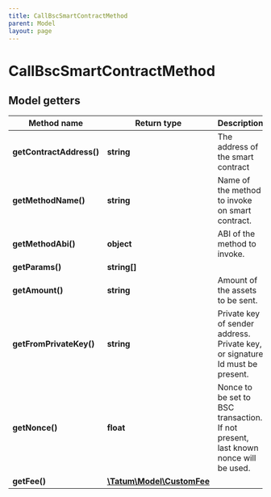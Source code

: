 ```yaml
---
title: CallBscSmartContractMethod
parent: Model
layout: page
---
```


# CallBscSmartContractMethod

## Model getters

Method name | Return type | Description | Notes
------------ | ------------- | ------------- | -------------
**getContractAddress()** | **string** | The address of the smart contract | ex.: `0x687422eEA2cB73B5d3e242bA5456b782919AFc85`
**getMethodName()** | **string** | Name of the method to invoke on smart contract. | ex.: `transfer`
**getMethodAbi()** | **object** | ABI of the method to invoke. | ex.: `{&quot;inputs&quot;:[{&quot;internalType&quot;:&quot;uint256&quot;,&quot;name&quot;:&quot;amount&quot;,&quot;type&quot;:&quot;uint256&quot;}],&quot;name&quot;:&quot;stake&quot;,&quot;outputs&quot;:[],&quot;stateMutability&quot;:&quot;nonpayable&quot;,&quot;type&quot;:&quot;function&quot;}`
**getParams()** | **string[]** |  | ex.: `[&quot;0x632&quot;]`
**getAmount()** | **string** | Amount of the assets to be sent. | ex.: `100000` [optional]
**getFromPrivateKey()** | **string** | Private key of sender address. Private key, or signature Id must be present. | ex.: `0x05e150c73f1920ec14caa1e0b6aa09940899678051a78542840c2668ce5080c2`
**getNonce()** | **float** | Nonce to be set to BSC transaction. If not present, last known nonce will be used. | ex.: `null` [optional]
**getFee()** | [**\Tatum\Model\CustomFee**](../CustomFee) |  | ex.: `null` [optional]

